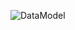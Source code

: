 ![DataModel](http://www.plantuml.com/plantuml/proxy?cache=no&src=https://raw.githubusercontent.com/oleksandrblazhko/ai-212-omelchuk/laboratory_work_7/2-SoftwareDesign/2.7-PlantUML/DataModel.puml)
